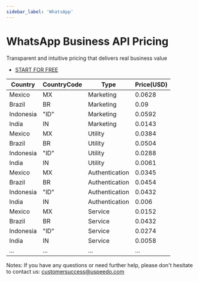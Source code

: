 ```yaml
---
sidebar_label: 'WhatsApp'
---
```

# WhatsApp Business API Pricing

Transparent and intuitive pricing that delivers real business value

- [START FOR FREE](https://console.uspeedo.com/signup)


| Country   | CountryCode | Type           | Price(USD) |
|-----------|-------------|----------------|------------|
| Mexico    | MX          | Marketing      | 0.0628     |
| Brazil    | BR          | Marketing      | 0.09       |
| Indonesia | "ID"        | Marketing      | 0.0592     |
| India     | IN          | Marketing      | 0.0143     |
| Mexico    | MX          | Utility        | 0.0384     |
| Brazil    | BR          | Utility        | 0.0504     |
| Indonesia | "ID"        | Utility        | 0.0288     |
| India     | IN          | Utility        | 0.0061     |
| Mexico    | MX          | Authentication | 0.0345     |
| Brazil    | BR          | Authentication | 0.0454     |
| Indonesia | "ID"        | Authentication | 0.0432     |
| India     | IN          | Authentication | 0.006      |
| Mexico    | MX          | Service        | 0.0152     |
| Brazil    | BR          | Service        | 0.0432     |
| Indonesia | "ID"        | Service        | 0.0274     |
| India     | IN          | Service        | 0.0058     |
| ...     | ...          | ...       | ...     |

Notes: If you have any questions or need further help, please don't hesitate to contact us: customersuccess@uspeedo.com
